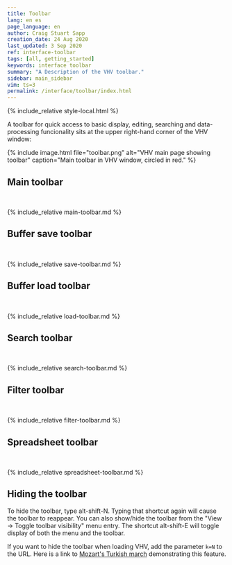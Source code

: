 ```yaml
---
title: Toolbar
lang: en es
page_language: en
author: Craig Stuart Sapp
creation_date: 24 Aug 2020
last_updated: 3 Sep 2020
ref: interface-toolbar
tags: [all, getting_started]
keywords: interface toolbar
summary: "A Description of the VHV toolbar."
sidebar: main_sidebar
vim: ts=3
permalink: /interface/toolbar/index.html
---
```


{% include_relative style-local.html %}

A toolbar for quick access to basic display, editing, searching and
data-processing funcionality sits at the upper right-hand corner of
the VHV window:

{% include image.html
	file="toolbar.png"
	alt="VHV main page showing toolbar"
	caption="Main toolbar in VHV window, circled in red."
%}



## Main toolbar ##

<br>

{% include_relative main-toolbar.md %}



## Buffer save toolbar ##

<br>

{% include_relative save-toolbar.md %}



## Buffer load toolbar ##

<br>

{% include_relative load-toolbar.md %}



## Search toolbar ##

<br>

{% include_relative search-toolbar.md %}



## Filter toolbar ##

<br>

{% include_relative filter-toolbar.md %}



## Spreadsheet toolbar ##

<br>

{% include_relative spreadsheet-toolbar.md %}



## Hiding the toolbar ##

To hide the toolbar, type <span class="keypress">alt-shift-N</span>.
Typing that shortcut again will cause the toolbar to reappear.  You
can also show/hide the toolbar from the "View &rarr; Toggle toolbar
visibility" menu entry.  The shortcut <span
class="keypress">alt-shift-E</span> will toggle display of both the
menu and the toolbar.

If you want to hide the toolbar when loading VHV, add the parameter
<code class="mine">k=N</code> to the URL.  Here is a link to <a
target="_blank"
href="https://verovio.humdrum.org?file=mozart/sonatas/sonata11-3.krn&k=eyN">Mozart's
Turkish march</a> demonstrating this feature.




